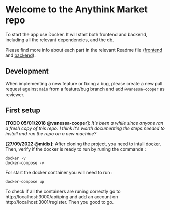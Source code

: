 # Welcome to the Anythink Market repo

To start the app use Docker. It will start both frontend and backend, including all the relevant dependencies, and the db.

Please find more info about each part in the relevant Readme file ([frontend](frontend/readme.md) and [backend](backend/README.md)).

## Development

When implementing a new feature or fixing a bug, please create a new pull request against `main` from a feature/bug branch and add `@vanessa-cooper` as reviewer.

## First setup

**[TODO 05/01/2018 @vanessa-cooper]:** _It's been a while since anyone ran a fresh copy of this repo. I think it's worth documenting the steps needed to install and run the repo on a new machine?_

**[27/09/2022 @midix]:** After cloning the project, you need to intall [docker](https://docs.docker.com/get-docker/). Then, verify if the docker is ready to run by runing the commands : 
```
docker -v
docker-compose -v
```
For start the docker container you will need to run :
``` 
docker-compose up
``` 
To check if all the containers are runing correctly go to http://localhost:3000/api/ping and add an account on http://localhost:3001/register. Then you good to go.